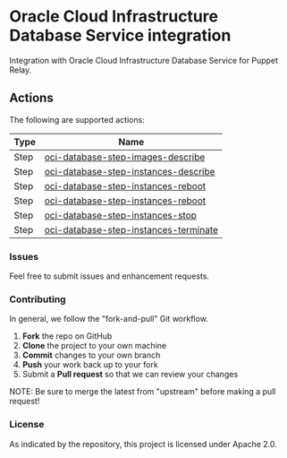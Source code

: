 # Oracle Cloud Infrastructure Database Service integration

Integration with Oracle Cloud Infrastructure Database Service for Puppet Relay.

## Actions

The following are supported actions:  

|   Type    |  Name              |
|-----------|--------------------|
| Step      | [oci-database-step-images-describe](/steps/oci-database-step-images-describe)  |  
| Step      | [oci-database-step-instances-describe](/steps/oci-database-step-instances-describe)    |  
| Step      | [oci-database-step-instances-reboot](/steps/oci-database-step-instances-reboot) |  
| Step      | [oci-database-step-instances-reboot](/steps/oci-database-step-instances-start) |  
| Step      | [oci-database-step-instances-stop](/steps/oci-database-step-instances-stop) |  
| Step      | [oci-database-step-instances-terminate](/steps/oci-database-step-instances-terminate) |

### Issues

Feel free to submit issues and enhancement requests.

### Contributing

In general, we follow the "fork-and-pull" Git workflow.

 1. **Fork** the repo on GitHub
 2. **Clone** the project to your own machine
 3. **Commit** changes to your own branch
 4. **Push** your work back up to your fork
 5. Submit a **Pull request** so that we can review your changes

NOTE: Be sure to merge the latest from "upstream" before making a pull request!

### License

As indicated by the repository, this project is licensed under Apache 2.0.
